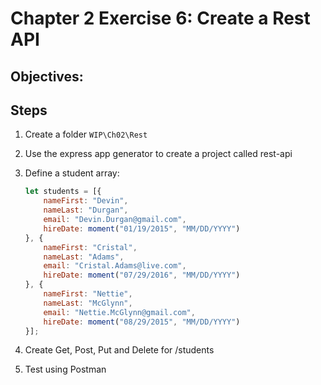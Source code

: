 # Chapter 2 Exercise 6: Create a Rest API

## Objectives:


## Steps

1. Create a folder `WIP\Ch02\Rest`

1. Use the express app generator to create a project called rest-api

1. Define a student array:

	``` javascript
	let students = [{
		nameFirst: "Devin",
		nameLast: "Durgan",
		email: "Devin.Durgan@gmail.com",
		hireDate: moment("01/19/2015", "MM/DD/YYYY")
	}, {
		nameFirst: "Cristal",
		nameLast: "Adams",
		email: "Cristal.Adams@live.com",
		hireDate: moment("07/29/2016", "MM/DD/YYYY")
	}, {
		nameFirst: "Nettie",
		nameLast: "McGlynn",
		email: "Nettie.McGlynn@gmail.com",
		hireDate: moment("08/29/2015", "MM/DD/YYYY")
	}];
	```

1. Create Get, Post, Put and Delete for /students

1. Test using Postman


